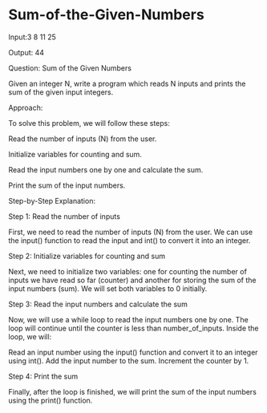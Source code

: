 # Sum-of-the-Given-Numbers

Input:3 8 11 25 

Output: 44 

Question: Sum of the Given Numbers

Given an integer N, write a program which reads N inputs and prints the sum of the given input integers.

Approach:

To solve this problem, we will follow these steps:

Read the number of inputs (N) from the user.

Initialize variables for counting and sum.

Read the input numbers one by one and calculate the sum.

Print the sum of the input numbers.

Step-by-Step Explanation:

Step 1: Read the number of inputs

First, we need to read the number of inputs (N) from the user. We can use the input() function to read the input and int() to convert it into an integer.

Step 2: Initialize variables for counting and sum

Next, we need to initialize two variables: one for counting the number of inputs we have read so far (counter) and another for storing the sum of the input numbers (sum). We will set both variables to 0 initially.

Step 3: Read the input numbers and calculate the sum

Now, we will use a while loop to read the input numbers one by one. The loop will continue until the counter is less than number_of_inputs. Inside the loop, we will:

Read an input number using the input() function and convert it to an integer using int().
Add the input number to the sum.
Increment the counter by 1.

Step 4: Print the sum

Finally, after the loop is finished, we will print the sum of the input numbers using the print() function.

